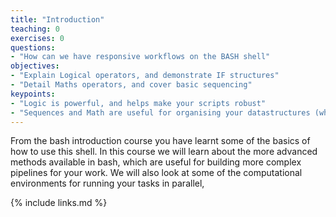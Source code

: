 ```yaml
---
title: "Introduction"
teaching: 0
exercises: 0
questions:
- "How can we have responsive workflows on the BASH shell"
objectives:
- "Explain Logical operators, and demonstrate IF structures"
- "Detail Maths operators, and cover basic sequencing"
keypoints:
- "Logic is powerful, and helps make your scripts robust"
- "Sequences and Math are useful for organising your datastructures (which we will come back to later)"
---
```


From the bash introduction course you have learnt some of the basics of how to use this
shell. In this course we will learn about the more advanced methods available in bash,
which are useful for building more complex pipelines for your work. We will also look at
some of the computational environments for running your tasks in parallel,




{% include links.md %}

